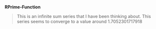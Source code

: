 **RPrime-Function**
>This is an infinite sum series that I have been thinking about. This series seems to converge to a value around 1.7052301717918